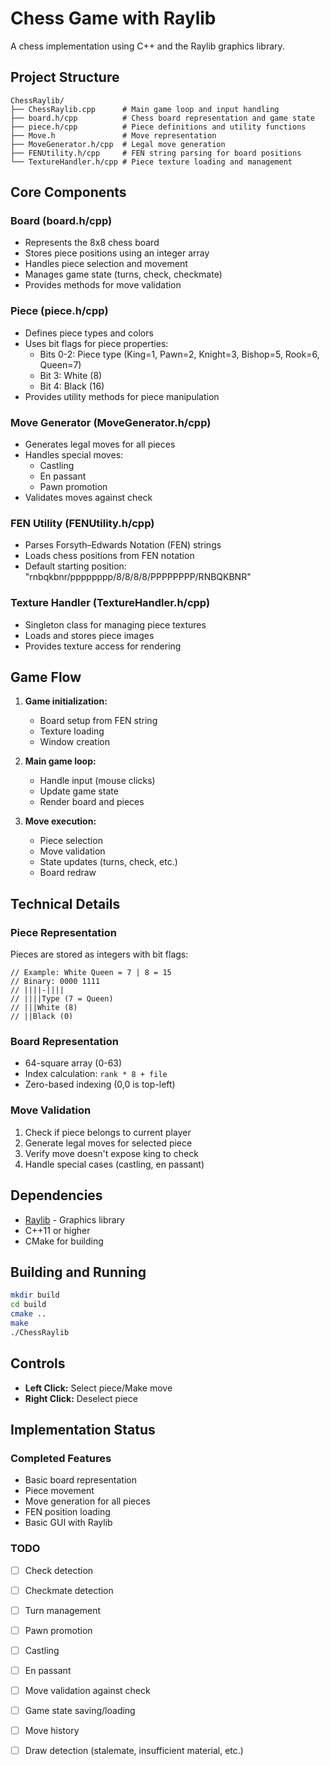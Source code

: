 # Chess Game with Raylib

A chess implementation using C++ and the Raylib graphics library.

## Project Structure

```
ChessRaylib/
├── ChessRaylib.cpp      # Main game loop and input handling
├── board.h/cpp          # Chess board representation and game state
├── piece.h/cpp          # Piece definitions and utility functions
├── Move.h               # Move representation
├── MoveGenerator.h/cpp  # Legal move generation
├── FENUtility.h/cpp     # FEN string parsing for board positions
└── TextureHandler.h/cpp # Piece texture loading and management
```

## Core Components

### Board (board.h/cpp)
- Represents the 8x8 chess board
- Stores piece positions using an integer array
- Handles piece selection and movement
- Manages game state (turns, check, checkmate)
- Provides methods for move validation

### Piece (piece.h/cpp)
- Defines piece types and colors
- Uses bit flags for piece properties:
  - Bits 0-2: Piece type (King=1, Pawn=2, Knight=3, Bishop=5, Rook=6, Queen=7)
  - Bit 3: White (8)
  - Bit 4: Black (16)
- Provides utility methods for piece manipulation

### Move Generator (MoveGenerator.h/cpp)
- Generates legal moves for all pieces
- Handles special moves:
  - Castling
  - En passant
  - Pawn promotion
- Validates moves against check

### FEN Utility (FENUtility.h/cpp)
- Parses Forsyth–Edwards Notation (FEN) strings
- Loads chess positions from FEN notation
- Default starting position: "rnbqkbnr/pppppppp/8/8/8/8/PPPPPPPP/RNBQKBNR"

### Texture Handler (TextureHandler.h/cpp)
- Singleton class for managing piece textures
- Loads and stores piece images
- Provides texture access for rendering

## Game Flow

1. **Game initialization:**
   - Board setup from FEN string
   - Texture loading
   - Window creation

2. **Main game loop:**
   - Handle input (mouse clicks)
   - Update game state
   - Render board and pieces

3. **Move execution:**
   - Piece selection
   - Move validation
   - State updates (turns, check, etc.)
   - Board redraw

## Technical Details

### Piece Representation
Pieces are stored as integers with bit flags:

```
// Example: White Queen = 7 | 8 = 15
// Binary: 0000 1111
// ||||-||||
// ||||Type (7 = Queen)
// |||White (8)
// ||Black (0)
```

### Board Representation
- 64-square array (0-63)
- Index calculation: `rank * 8 + file`
- Zero-based indexing (0,0 is top-left)

### Move Validation
1. Check if piece belongs to current player
2. Generate legal moves for selected piece
3. Verify move doesn't expose king to check
4. Handle special cases (castling, en passant)

## Dependencies

- [Raylib](https://www.raylib.com/) - Graphics library
- C++11 or higher
- CMake for building

## Building and Running

```bash
mkdir build
cd build
cmake ..
make
./ChessRaylib
```

## Controls

- **Left Click:** Select piece/Make move
- **Right Click:** Deselect piece

## Implementation Status

### Completed Features
- Basic board representation
- Piece movement
- Move generation for all pieces
- FEN position loading
- Basic GUI with Raylib

### TODO
- [ ] Check detection
- [ ] Checkmate detection
- [ ] Turn management
- [ ] Pawn promotion
- [ ] Castling
- [ ] En passant
- [ ] Move validation against check
- [ ] Game state saving/loading
- [ ] Move history
- [ ] Draw detection (stalemate, insufficient material, etc.)



